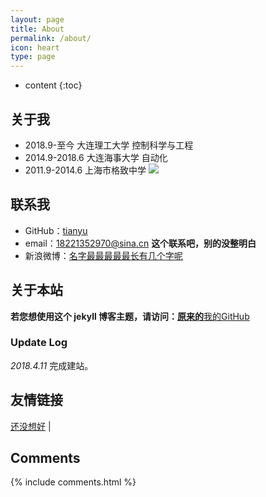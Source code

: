 ```yaml
---
layout: page
title: About
permalink: /about/
icon: heart
type: page
---
```


* content
{:toc}

## 关于我


* 2018.9-至今   大连理工大学 控制科学与工程
* 2014.9-2018.6 大连海事大学 自动化
* 2011.9-2014.6 上海市格致中学
![](https://i.imgur.com/IidN6c8.jpg)
## 联系我

* GitHub：[tianyu](https://github.com/tianyugo)
* email：18221352970@sina.cn **这个联系吧，别的没整明白**  
* 新浪微博：[名字最最最最最长有几个字呢](http://weibo.com/1005053273373195)


## 关于本站

**若您想使用这个 jekyll 博客主题，请访问：[原来的](https://github.com/Gaohaoyang/gaohaoyang.github.io)**[我的GitHub](https://github.com/tianyugo/tianyugo.github.io)


### Update Log


*2018.4.11* 完成建站。




## 友情链接

[还没想好](http://.com) \|

## Comments

{% include comments.html %}
